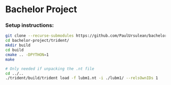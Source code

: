 # Bachelor Project

### Setup instructions:
```bash
git clone --recurse-submodules https://github.com/PaulUrsulean/bachelor-project.git
cd bachelor-project/trident/
mkdir build
cd build
cmake .. -DPYTHON=1
make

# Only needed if unpacking the .nt file
cd ../..
./trident/build/trident load -f lubm1.nt -i ./lubm1/ --relsOwnIDs 1
```
